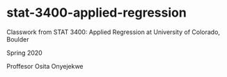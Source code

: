 # stat-3400-applied-regression
Classwork from STAT 3400: Applied Regression at University of Colorado, Boulder

Spring 2020

Proffesor Osita Onyejekwe

